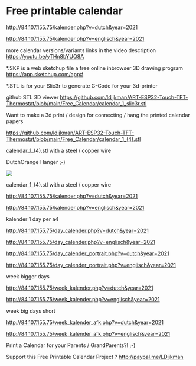 # Free printable calendar

http://84.107.155.75/kalender.php?v=dutch&year=2021

http://84.107.155.75/kalender.php?v=englisch&year=2021

more calendar versions/variants links in the video description https://youtu.be/yTHn8bYUQ8A

*.SKP is a web sketchup file a free online inbrowser 3D drawing program https://app.sketchup.com/app#

*.STL is for your Slic3r to generate G-Code for your 3d-printer

github STL 3D viewer 
https://github.com/ldijkman/ART-ESP32-Touch-TFT-Thermostat/blob/main/Free_Calendar/calendar_1_slic3r.stl



Want to make a 3d print / design for connecting / hang the printed calendar papers

 
 
 https://github.com/ldijkman/ART-ESP32-Touch-TFT-Thermostat/blob/main/Free_Calendar/calendar_1_(4).stl
 
 calendar_1_(4).stl with a steel / copper wire
 
 DutchOrange Hanger ;-)
 
 <img src="https://github.com/ldijkman/ART-ESP32-Touch-TFT-Thermostat/blob/main/Free_Calendar/Free_Printable_Calendar.jpg">

 calendar_1_(4).stl with a steel / copper wire




http://84.107.155.75/kalender.php?v=dutch&year=2021

http://84.107.155.75/kalender.php?v=englisch&year=2021



kalender 1 day per a4 

http://84.107.155.75/day_calender.php?v=dutch&year=2021

http://84.107.155.75/day_calender.php?v=englisch&year=2021

http://84.107.155.75/day_calender_portrait.php?v=dutch&year=2021

http://84.107.155.75/day_calender_portrait.php?v=englisch&year=2021




week bigger days

http://84.107.155.75/week_kalender.php?v=dutch&year=2021

http://84.107.155.75/week_kalender.php?v=englisch&year=2021

week big days short

http://84.107.155.75/week_kalender_afk.php?v=dutch&year=2021

http://84.107.155.75/week_kalender_afk.php?v=englisch&year=2021



Print a Calendar for your Parents / GrandParents?! ;-)

Support this Free Printable Calendar Project ? http://paypal.me/LDijkman
 

